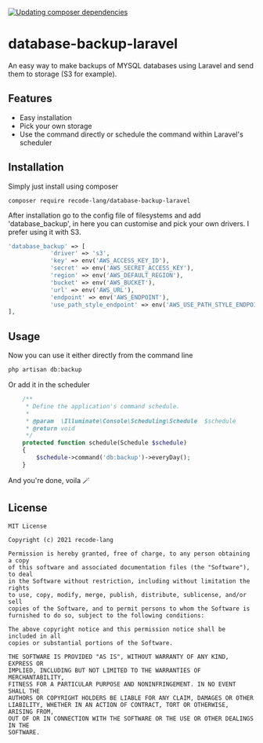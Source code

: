 [![Updating composer dependencies](https://github.com/recode-lang/database-backup-laravel/actions/workflows/main.yml/badge.svg)](https://github.com/recode-lang/database-backup-laravel/actions/workflows/main.yml)
# database-backup-laravel

An easy way to make backups of MYSQL databases using Laravel and send them to storage (S3 for example).

## Features

- Easy installation
- Pick your own storage
- Use the command directly or schedule the command within Laravel's scheduler

## Installation

Simply just install using composer

```
composer require recode-lang/database-backup-laravel
```

After installation go to the config file of filesystems and add 'database_backup', in here you can customise and pick your own drivers. I prefer using it with S3.

```php
'database_backup' => [
            'driver' => 's3',
            'key' => env('AWS_ACCESS_KEY_ID'),
            'secret' => env('AWS_SECRET_ACCESS_KEY'),
            'region' => env('AWS_DEFAULT_REGION'),
            'bucket' => env('AWS_BUCKET'),
            'url' => env('AWS_URL'),
            'endpoint' => env('AWS_ENDPOINT'),
            'use_path_style_endpoint' => env('AWS_USE_PATH_STYLE_ENDPOINT', false),
],
```

## Usage

Now you can use it either directly from the command line

```bash
php artisan db:backup
```

Or add it in the scheduler

```php
    /**
     * Define the application's command schedule.
     *
     * @param  \Illuminate\Console\Scheduling\Schedule  $schedule
     * @return void
     */
    protected function schedule(Schedule $schedule)
    {
        $schedule->command('db:backup')->everyDay();
    }
```

And you're done, voila 🪄

## License

```
MIT License

Copyright (c) 2021 recode-lang

Permission is hereby granted, free of charge, to any person obtaining a copy
of this software and associated documentation files (the "Software"), to deal
in the Software without restriction, including without limitation the rights
to use, copy, modify, merge, publish, distribute, sublicense, and/or sell
copies of the Software, and to permit persons to whom the Software is
furnished to do so, subject to the following conditions:

The above copyright notice and this permission notice shall be included in all
copies or substantial portions of the Software.

THE SOFTWARE IS PROVIDED "AS IS", WITHOUT WARRANTY OF ANY KIND, EXPRESS OR
IMPLIED, INCLUDING BUT NOT LIMITED TO THE WARRANTIES OF MERCHANTABILITY,
FITNESS FOR A PARTICULAR PURPOSE AND NONINFRINGEMENT. IN NO EVENT SHALL THE
AUTHORS OR COPYRIGHT HOLDERS BE LIABLE FOR ANY CLAIM, DAMAGES OR OTHER
LIABILITY, WHETHER IN AN ACTION OF CONTRACT, TORT OR OTHERWISE, ARISING FROM,
OUT OF OR IN CONNECTION WITH THE SOFTWARE OR THE USE OR OTHER DEALINGS IN THE
SOFTWARE.
```

